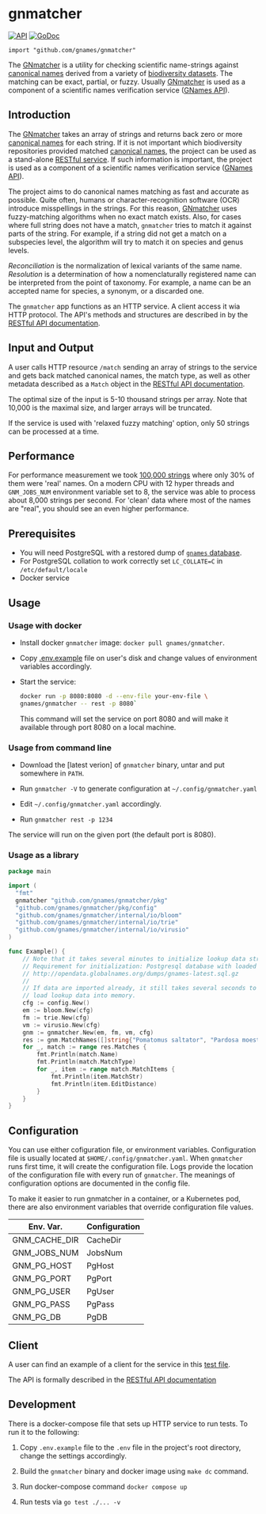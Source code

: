 # gnmatcher

[![API](https://img.shields.io/badge/OpenAPI3-1.0.0-89bf04)](https://apidoc.globalnames.org/gnmatcher)
[![GoDoc](https://godoc.org/github.com/gnames/gnmatcher?status.svg)](https://pkg.go.dev/github.com/gnames/gnmatcher)

``import "github.com/gnames/gnmatcher"``

The [GNmatcher] is a utility for checking scientific name-strings against
[canonical names] derived from a variety of [biodiversity datasets].
The matching can be exact, partial, or fuzzy. Usually [GNmatcher] is used
as a component of a scientific names verification service ([GNames API]).

## Introduction

The [GNmatcher] takes an array of strings and returns back zero or more
[canonical names] for each string. If it is not important which biodiversity
repositories provided matched [canonical names], the project can be used as
a stand-alone [RESTful service][RESTful API documentation]. If such information is
important, the project is used as a component of a scientific names
verification  service ([GNames API]).

The project aims to do canonical names matching as fast and accurate as
possible. Quite often, humans or character-recognition software (OCR) introduce
misspellings in the strings. For this reason, [GNmatcher] uses fuzzy-matching
algorithms when no exact match exists.  Also, for cases where full string does
not have a match, `gnmatcher` tries to match it against parts of the string.
For example, if a string did not get a match on a subspecies level, the
algorithm will try to match it on species and genus levels.

*Reconciliation* is the normalization of lexical variants of the same name.
*Resolution* is a determination of how a nomenclaturally registered name can be
interpreted from the point of taxonomy. For example, a name can be an accepted
name for species, a synonym, or a discarded one.

The `gnmatcher` app functions as an HTTP service. A client access it wia
HTTP protocol.  The API's methods and structures are described in
by the [RESTful API documentation].

## Input and Output

A user calls HTTP resource `/match` sending an array of strings to the service
and gets back matched canonical names, the match type, as well as other
metadata described as a `Match` object in the [RESTful API documentation].

The optimal size of the input is 5-10 thousand strings per array. Note
that 10,000 is the maximal size, and larger arrays will be truncated.

If the service is used with 'relaxed fuzzy matching' option, only 50 strings
can be processed at a time.

## Performance

For performance measurement we took [100,000 strings][testdata] where only
30% of them were 'real' names. On a modern CPU with 12 hyper threads and
`GNM_JOBS_NUM` environment variable set to 8, the service was able to process
about 8,000 strings per second. For 'clean' data where most of the names
are "real", you should see an even higher performance.

## Prerequisites

* You will need PostgreSQL with a restored dump of
   [`gnames` database][gnames dump].
* For PostgreSQL collation to work correctly set ``LC_COLLATE=C`` in
  `/etc/default/locale`
* Docker service

## Usage

### Usage with docker

* Install docker `gnmatcher` image: ``docker pull gnames/gnmatcher``.

* Copy [.env.example] file on user's disk and change values
  of environment variables accordingly.

* Start the service:

    ```bash
    docker run -p 8080:8080 -d --env-file your-env-file \
    gnames/gnmatcher -- rest -p 8080`
    ```

  This command will set the service on port 8080 and will make it available
  through port 8080 on a local machine.

### Usage from command line

* Download the [latest verion] of `gnmatcher` binary, untar and put somewhere
  in `PATH`.

* Run `gnmatcher -V` to generate configuration at
  `~/.config/gnmatcher.yaml`

* Edit `~/.config/gnmatcher.yaml` accordingly.

* Run ``gnmatcher rest -p 1234``

The service will run on the given port (the default port is 8080).

### Usage as a library

```go
package main

import (
  "fmt"
  gnmatcher "github.com/gnames/gnmatcher/pkg"
  "github.com/gnames/gnmatcher/pkg/config"
  "github.com/gnames/gnmatcher/internal/io/bloom"
  "github.com/gnames/gnmatcher/internal/io/trie"
  "github.com/gnames/gnmatcher/internal/io/virusio"
)

func Example() {
	// Note that it takes several minutes to initialize lookup data structures.
	// Requirement for initialization: Postgresql database with loaded
	// http://opendata.globalnames.org/dumps/gnames-latest.sql.gz
	//
	// If data are imported already, it still takes several seconds to
	// load lookup data into memory.
	cfg := config.New()
	em := bloom.New(cfg)
	fm := trie.New(cfg)
	vm := virusio.New(cfg)
	gnm := gnmatcher.New(em, fm, vm, cfg)
	res := gnm.MatchNames([]string{"Pomatomus saltator", "Pardosa moesta"})
	for _, match := range res.Matches {
		fmt.Println(match.Name)
		fmt.Println(match.MatchType)
		for _, item := range match.MatchItems {
			fmt.Println(item.MatchStr)
			fmt.Println(item.EditDistance)
		}
	}
}
```

## Configuration

You can use either cofiguration file, or environment variables.
Configuration file is usually located at `$HOME/.config/gnmatcher.yaml`.
When `gnmatcher` runs first time, it will create the configuration file.
Logs provide the location of the configuration file with every run of
`gnmatcher`. The meanings of configuration options are documented in
the config file.

To make it easier to run gnmatcher in a container, or a Kubernetes pod, there
are also environment variables that override configuration file values.

| Env. Var.                | Configuration      |
| ------------------------ | ------------------ |
| GNM_CACHE_DIR            | CacheDir           |
| GNM_JOBS_NUM             | JobsNum            |
| GNM_PG_HOST              | PgHost             |
| GNM_PG_PORT              | PgPort             |
| GNM_PG_USER              | PgUser             |
| GNM_PG_PASS              | PgPass             |
| GNM_PG_DB                | PgDB               |

## Client

A user can find an example of a client for the service in this
[test file][rest-client].

The API is formally described in the [RESTful API documentation]

## Development

There is a docker-compose file that sets up HTTP service to run tests. To run
it to the following:

1. Copy `.env.example` file to the `.env` file in the project's root directory,
   change the settings accordingly.

2. Build the `gnmatcher` binary and docker image using ``make dc`` command.

3. Run docker-compose command ``docker compose up``

4. Run tests via ``go test ./... -v``

[.env.example]: https://raw.githubusercontent.com/gnames/gnmatcher/master/.env.example
[BDD]: https://en.wikipedia.org/wiki/Behavior-driven_development
[RESTful API documentation]: https://apidoc.globalnames.org/gnmatcher
[biodiversity datasets]: https://verifier.globalnames.org/data_sources
[canonical names]: https://globalnames.org/docs/glossary/#canonical-name
[gnames dump]: https://opendata.globalnames.org/dumps/gnames-latest.sql.gz
[gnames]: https://github.com/gnames/gnames
[gnmatcher interface]: https://pkg.go.dev/github.com/gnames/gnmatcher#GNmatcher
[model]: https://github.com/gnames/gnmatcher/tree/master/model
[rest-client]: https://github.com/gnames/gnmatcher/blob/master/rest/rest_test.go
[testdata]: https://github.com/gnames/gnmatcher/blob/master/testdata/testdata.csv
[GNmatcher]: https://github.com/gnames/gnmatcher
[GNames]: https://github.com/gnames/gnames
[GNames API]: https://apidoc.globalnames.org/gnames
